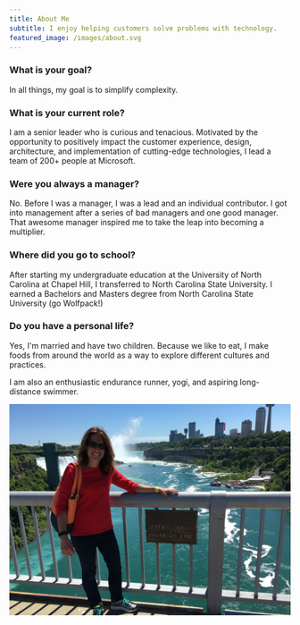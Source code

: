 ```yaml
---
title: About Me  
subtitle: I enjoy helping customers solve problems with technology. 
featured_image: /images/about.svg
---
```


### What is your goal?
In all things, my goal is to simplify complexity.

### What is your current role?
I am a senior leader who is curious and tenacious. Motivated by the opportunity to positively impact the customer experience, design, architecture, and implementation of cutting-edge technologies, I lead a team of 200+ people at Microsoft. 

### Were you always a manager?
No. Before I was a manager, I was a lead and an individual contributor. I got into management after a series of bad managers and one good manager. That awesome manager inspired me to take the leap into becoming a multiplier.

### Where did you go to school?
After starting my undergraduate education at the University of North Carolina at Chapel Hill, I transferred to North Carolina State University. I earned a Bachelors and Masters degree from North Carolina State University (go Wolfpack!)

### Do you have a personal life?
Yes, I'm married and have two children. Because we like to eat, I make foods from around the world as a way to explore different cultures and practices.

I am also an enthusiastic endurance runner, yogi, and aspiring long-distance swimmer. 

![](/images/me.jpg)


